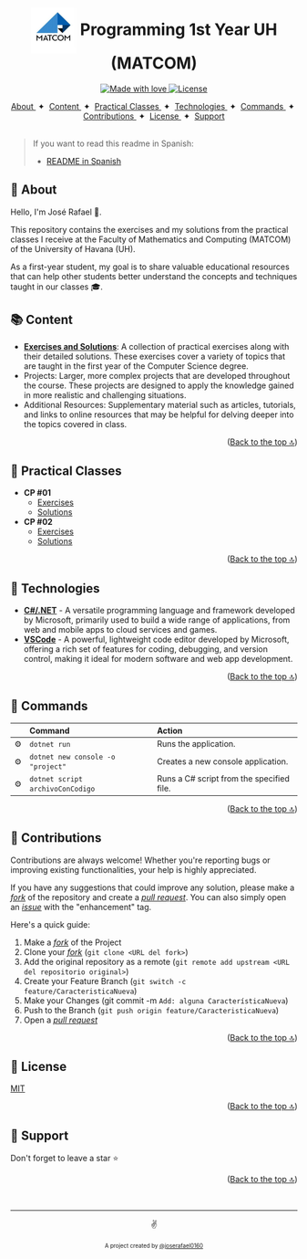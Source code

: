 <a id="top"></a>

<h1 align="center"><img src="./GH/matcom.jpeg" width="80" align="center"> Programming 1st Year UH (MATCOM)</h1>


<p align="center">
  <a href="#">
    <img src="https://img.shields.io/badge/made%20with-love-E760A4.svg" alt="Made with love">
  </a>
  <a href="https://opensource.org/licenses/MIT" target="_blank">
    <img src="https://img.shields.io/badge/license-MIT-green.svg" alt="License">
  </a>
</p>

<div align="center">
    <a href="#-about" target="_blank">
        About
    </a>
    <span>&nbsp;✦&nbsp;</span>
    <a href="#-content" target="_blank">
        Content
    </a>
    <span>&nbsp;✦&nbsp;</span>
    <a href="#-practical-classes" target="_blank">
        Practical Classes
    </a>
    <span>&nbsp;✦&nbsp;</span>
    <a href="#-technologies" target="_blank">
        Technologies
    </a>
    <span>&nbsp;✦&nbsp;</span>
    <a href="#-commands" target="_blank">
        Commands
    </a>
    <span>&nbsp;✦&nbsp;</span>
    <a href="#-contributions" target="_blank">
        Contributions
    </a>
    <span>&nbsp;✦&nbsp;</span>
    <a href="#-license" target="_blank">
        License
    </a>
    <span>&nbsp;✦&nbsp;</span>
    <a href="#-support" target="_blank">
        Support
    </a>
</div>
<br>

> If you want to read this readme in Spanish:
> - [README in Spanish](https://github.com/joserafael0160/MATCOM-Programacion-1/blob/main/README.md)


## 📜 About
Hello, I'm José Rafael 👋.

This repository contains the exercises and my solutions from the practical classes I receive at the Faculty of Mathematics and Computing (MATCOM) of the University of Havana (UH). 

As a first-year student, my goal is to share valuable educational resources that can help other students better understand the concepts and techniques taught in our classes 🎓.

## 📚 Content
- [**Exercises and Solutions**](#-practical-classes): A collection of practical exercises along with their detailed solutions. These exercises cover a variety of topics that are taught in the first year of the Computer Science degree.
- Projects: Larger, more complex projects that are developed throughout the course. These projects are designed to apply the knowledge gained in more realistic and challenging situations.
- Additional Resources: Supplementary material such as articles, tutorials, and links to online resources that may be helpful for delving deeper into the topics covered in class.


<p align="right">(<a href="#top">Back to the top 🔝</a>)</p>

## 🧩 Practical Classes 
- **CP #01**
  - <a href="./Clases Prácticas/CP #01/cp1.pdf">Exercises</a>
  - <a href="./Clases Prácticas/CP #01/Soluciones/cp1_respuestas.pdf">Solutions</a>
- **CP #02**
  - <a href="./Clases Prácticas/CP #02/cp2 - Hello World.pdf">Exercises</a>
  - <a href="./Clases Prácticas/CP #02/Soluciones/">Solutions</a>
  
<p align="right">(<a href="#top">Back to the top 🔝</a>)</p>

## 🧰 Technologies
- [**C#/.NET**](https://learn.microsoft.com/es-es/dotnet/csharp/) - A versatile programming language and framework developed by Microsoft, primarily used to build a wide range of applications, from web and mobile apps to cloud services and games.
- [**VSCode**](https://code.visualstudio.com/) - A powerful, lightweight code editor developed by Microsoft, offering a rich set of features for coding, debugging, and version control, making it ideal for modern software and web app development.


<p align="right">(<a href="#top">Back to the top 🔝</a>)</p>



## 🧞 Commands
|      | Command   | Action                                         |
| :--- | :-------- | :-------------------------------------------- |
| ⚙️    | `dotnet run`     | Runs the application.           |
| ⚙️    | `dotnet new console -o "project"`   | Creates a new console application.    |
| ⚙️    | `dotnet script archivoConCodigo`    | Runs a C# script from the specified file. |

<p align="right">(<a href="#top">Back to the top 🔝</a>)</p>

## 🤝 Contributions

Contributions are always welcome! Whether you're reporting bugs or improving existing functionalities, your help is highly appreciated.

If you have any suggestions that could improve any solution, please make a [_fork_](https://github.com/joserafael0160/MATCOM-Programacion-1/fork) of the repository and create a [_pull request_](https://github.com/joserafael0160/MATCOM-Programacion-1/pulls). You can also simply open an [_issue_](https://github.com/joserafael0160/MATCOM-Programacion-1/issues) with the "enhancement" tag.

Here's a quick guide:

1. Make a [_fork_](https://github.com/joserafael0160/MATCOM-Programacion-1/fork) of the Project
2. Clone your [_fork_](https://github.com/joserafael0160/MATCOM-Programacion-1/fork) (`git clone <URL del fork>`)
3. Add the original repository as a remote (`git remote add upstream <URL del repositorio original>`)
4. Create your Feature Branch (`git switch -c feature/CaracteristicaNueva`)
5. Make your Changes (git commit -m `Add: alguna CaracterísticaNueva`)
6. Push to the Branch (`git push origin feature/CaracteristicaNueva`)
7. Open a [_pull request_](https://github.com/joserafael0160/MATCOM-Programacion-1/pulls)

<p align="right">(<a href="#top">Back to the top 🔝</a>)</p>

## 🔑 License
[MIT](https://github.com/joserafael0160/MATCOM-Programacion-1/blob/main/LICENSE)

<p align="right">(<a href="#top">Back to the top 🔝</a>)</p>

## 🙏 Support
Don't forget to leave a star ⭐️

<p align="right">(<a href="#top">Back to the top 🔝</a>)</p>

<br>
<hr>
<p align="center">✌️</p>
<p align="center">
<sub><sup>A project created by <a href="https://github.com/joserafael0160">@joserafael0160</a></sup></sub>